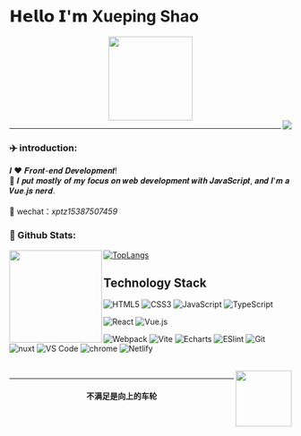 # 𝗛𝗲𝗹𝗹𝗼 𝗜'𝗺 Xueping Shao 
<div align=center><img height="150"  src="https://s2.loli.net/2021/12/08/7fag4CkiItY9lzy.png"/></div>
<a href="https://count.getloli.com"><img align="right" src="https://count.getloli.com/get/@1024shao?theme=rule34"></a>
<hr/>


### ✈️ introduction:

𝑰 ❤️ 𝑭𝒓𝒐𝒏𝒕-𝒆𝒏𝒅 𝑫𝒆𝒗𝒆𝒍𝒐𝒑𝒎𝒆𝒏𝒕!<br/>
:vulcan_salute: 𝑰 𝒑𝒖𝒕 𝒎𝒐𝒔𝒕𝒍𝒚 𝒐𝒇 𝒎𝒚 𝒇𝒐𝒄𝒖𝒔 𝒐𝒏 𝒘𝒆𝒃 𝒅𝒆𝒗𝒆𝒍𝒐𝒑𝒎𝒆𝒏𝒕 𝒘𝒊𝒕𝒉 𝑱𝒂𝒗𝒂𝑺𝒄𝒓𝒊𝒑𝒕, 𝒂𝒏𝒅 𝑰'𝒎 𝒂 𝑽𝒖𝒆.𝒋𝒔 𝒏𝒆𝒓𝒅. 
<br/>
<br/>
💬 wechat：<em>xptz15387507459</em>
### 🌈 Github Stats:
<img align="left" height='165px' src="https://github-readme-stats.vercel.app/api?username=1024shao&bg_color=10,65db9f,338ed1&title_color=fff&text_color=fff">

 [![TopLangs](https://github-readme-stats.vercel.app/api/top-langs/?username=1024shao&layout=compact)](https://github.com/1024shao/github-readme-stats)
## Technology Stack

![HTML5](https://img.shields.io/badge/-HTML5-%23E44D27?style=flat-square&logo=html5&logoColor=ffffff)
![CSS3](https://img.shields.io/badge/-CSS3-%231572B6?style=flat-square&logo=css3)
![JavaScript](https://img.shields.io/badge/-JavaScript-%23F7DF1C?style=flat-square&logo=javascript&logoColor=000000&labelColor=%23F7DF1C&color=%23FFCE5A)
![TypeScript](https://img.shields.io/badge/-TypeScript-007ACC?style=flat-square&logo=typescript&logoColor=white)

![React](https://img.shields.io/badge/-React-%23282C34?style=flat-square&logo=react)
![Vue.js](https://img.shields.io/badge/-Vue.js-%232c3e50?style=flat-square&logo=vuedotjs)

![Webpack](https://img.shields.io/badge/-Webpack-%232C3A42?style=flat-square&logo=webpack)
![Vite](https://img.shields.io/badge/-Vite-%232C3A42?style=flat-square&logo=Vite)
![Echarts](https://img.shields.io/badge/-Echarts-%FF6384?style=flat-square&logo=chart.js)
![ESlint](https://img.shields.io/badge/-ESLint-%234B32C3?style=flat-square&logo=eslint)
![Git](https://img.shields.io/badge/-Git-%23F05032?style=flat-square&logo=git&logoColor=%23ffffff)
![nuxt](https://img.shields.io/badge/-Nuxt.js-%232C3A42?style=flat-square&logo=Nuxt.js)
![VS Code](https://img.shields.io/badge/-VSCode-%23007ACC?style=flat-square&logo=visual-studio-code)
![chrome](https://badgen.net/badge/icon/chrome?icon=chrome&label)
![Netlify](https://img.shields.io/badge/-Netlify-%2300C7B7?style=flat-square&logo=netlify&logoColor=ffffff)

<br>
<img align="right" height='100px' src="https://s2.loli.net/2021/12/08/915O6BF3eAyHdom.png">
<hr/>
<h4 align='center'>不满足是向上的车轮</h4>
